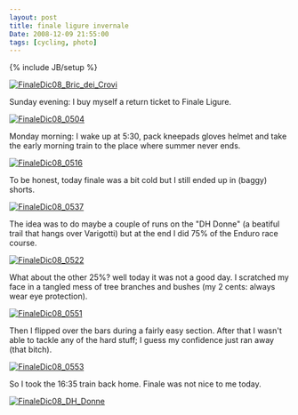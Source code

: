 ```yaml
---
layout: post
title: finale ligure invernale
Date: 2008-12-09 21:55:00
tags: [cycling, photo]
---
```

{% include JB/setup %} 

[![FinaleDic08_Bric_dei_Crovi](http://farm4.static.flickr.com/3254/3111627278_7c9f0f4042.jpg)](http://www.flickr.com/photos/aadm/3111627278/)  
  
Sunday evening: I buy myself a return ticket to Finale Ligure.  
  
[![FinaleDic08_0504](http://farm4.static.flickr.com/3026/3110788677_d5dd07ee5f_m.jpg)](http://www.flickr.com/photos/aadm/3110788677/)  
  
Monday morning: I wake up at 5:30, pack kneepads gloves helmet and take the early morning train to the place where summer never ends.  
  
[![FinaleDic08_0516](http://farm4.static.flickr.com/3185/3110798149_92e17b3348_m.jpg)](http://www.flickr.com/photos/aadm/3110798149/)  
  
To be honest, today finale was a bit cold but I still ended up in (baggy) shorts.  
  
[![FinaleDic08_0537](http://farm4.static.flickr.com/3026/3110790993_e85f0397ce_m.jpg)](http://www.flickr.com/photos/aadm/3110790993/)  
  
The idea was to do maybe a couple of runs on the "DH Donne" (a beatiful trail that hangs over Varigotti) but at the end I did 75% of the Enduro race course.  
  
[![FinaleDic08_0522](http://farm4.static.flickr.com/3183/3110790421_4d7500d21f_m.jpg)](http://www.flickr.com/photos/aadm/3110790421/)  
  
What about the other 25%? well today it was not a good day. I scratched my face in a tangled mess of tree branches and bushes (my 2 cents: always wear eye protection).  
  
[![FinaleDic08_0551](http://farm4.static.flickr.com/3190/3110794139_414a0b6321.jpg)](http://www.flickr.com/photos/aadm/3110794139/)  
  
Then I flipped over the bars during a fairly easy section. After that I wasn't able to tackle any of the hard stuff; I guess my confidence just ran away (that bitch).  
  
[![FinaleDic08_0553](http://farm4.static.flickr.com/3269/3110791903_1f47922682_m.jpg)](http://www.flickr.com/photos/aadm/3110791903/)  
  
So I took the 16:35 train back home. Finale was not nice to me today.  
  
[![FinaleDic08_DH_Donne](http://farm4.static.flickr.com/3051/3111629188_9d2cb4739a_m.jpg)](http://www.flickr.com/photos/aadm/3111629188/)
